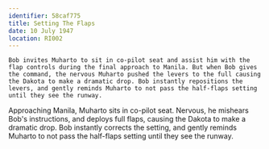 ```yaml
---
identifier: 58caf775
title: Setting The Flaps
date: 10 July 1947 
location: RI002
---
```


``` {.synopsis}
Bob invites Muharto to sit in co-pilot seat and assist him with the flap controls during the final approach to Manila. But when Bob gives the command, the nervous Muharto pushed the levers to the full causing the Dakota to make a dramatic drop. Bob instantly repositions the levers, and gently reminds Muharto to not pass the half-flaps setting until they see the runway. 
```

Approaching Manila, Muharto sits in co-pilot seat. Nervous, he mishears
Bob's instructions, and deploys full flaps, causing the Dakota to make a
dramatic drop. Bob instantly corrects the setting, and gently reminds
Muharto to not pass the half-flaps setting until they see the runway.
